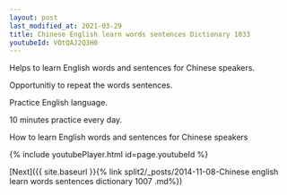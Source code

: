 ```yaml
---
layout: post
last_modified_at: 2021-03-29
title: Chinese English learn words sentences Dictionary 1033 
youtubeId: VOtQAJ2Q3H0
---
```

 
 
Helps to learn English words and sentences for Chinese speakers.

Opportunitiy to repeat the words sentences. 

Practice English language. 
 
10 minutes practice every day. 
 
How to learn English words and sentences for Chinese speakers 
 
{% include youtubePlayer.html id=page.youtubeId %}
 
 
[Next]({{ site.baseurl }}{% link  split2/_posts/2014-11-08-Chinese english learn words sentences dictionary 1007 .md%})
 
